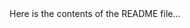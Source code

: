<html>
<head><title>Title Goes Here...</title></head>
<body>
Here is the contents of the README file...
</body>
</html>